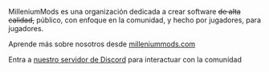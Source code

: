 MilleniumMods es una organización dedicada a crear software ~~de alta calidad,~~ público, con enfoque en la comunidad, y hecho por jugadores, para jugadores.


Aprende más sobre nosotros desde [milleniummods.com](https://milleniummods.com)

Entra a [nuestro servidor de Discord](https://discord.milleniummods.com) para interactuar con la comunidad
